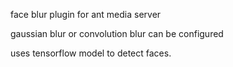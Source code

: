 face blur plugin for ant media server

gaussian blur or convolution blur can be configured

uses tensorflow model to detect faces.

